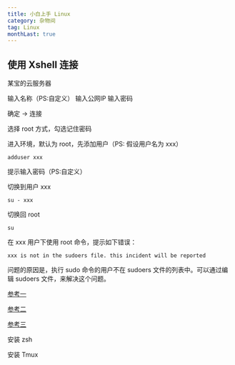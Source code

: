 ```yaml
---
title: 小白上手 Linux
category: 杂物间
tag: Linux
monthLast: true
---
```


## 使用 Xshell 连接

某宝的云服务器

输入名称（PS:自定义）
输入公网IP
输入密码

确定 -> 连接

选择 root 方式，勾选记住密码

进入环境，默认为 root，先添加用户（PS: 假设用户名为 xxx）

`adduser xxx`

提示输入密码（PS:自定义）

切换到用户 xxx

`su - xxx`

切换回 root 

`su`

在 xxx 用户下使用 root 命令，提示如下错误：

`xxx is not in the sudoers file. this incident will be reported`

问题的原因是，执行 sudo 命令的用户不在 sudoers 文件的列表中。可以通过编辑 sudoers 文件，来解决这个问题。

[参考一](http://www.tuicool.com/articles/ueERva)

[参考二](http://www.cnblogs.com/zox2011/archive/2013/05/28/3103824.html)

[参考三](http://zhidao.baidu.com/link?url=jw9jw0Rnh3IaSbu4S8n-cNL4tK1CZJYpHyuGrPIhV3irQ3TdAe4pkfcVNilUpVlnZeMgC-EFZsWsxo0niJmZ3_)

安装 zsh 

安装 Tmux